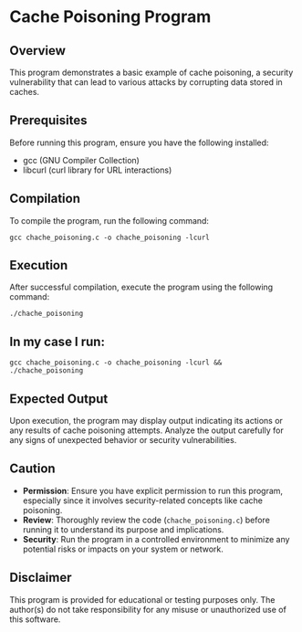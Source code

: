 # Cache Poisoning Program

## Overview
This program demonstrates a basic example of cache poisoning, a security vulnerability that can lead to various attacks by corrupting data stored in caches.

## Prerequisites
Before running this program, ensure you have the following installed:
- gcc (GNU Compiler Collection)
- libcurl (curl library for URL interactions)

## Compilation
To compile the program, run the following command:
```
gcc chache_poisoning.c -o chache_poisoning -lcurl

```

## Execution
After successful compilation, execute the program using the following command:
```
./chache_poisoning

```
## In my case I run:
```
gcc chache_poisoning.c -o chache_poisoning -lcurl && ./chache_poisoning

```
## Expected Output
Upon execution, the program may display output indicating its actions or any results of cache poisoning attempts. Analyze the output carefully for any signs of unexpected behavior or security vulnerabilities.

## Caution
- **Permission**: Ensure you have explicit permission to run this program, especially since it involves security-related concepts like cache poisoning.
- **Review**: Thoroughly review the code (`chache_poisoning.c`) before running it to understand its purpose and implications.
- **Security**: Run the program in a controlled environment to minimize any potential risks or impacts on your system or network.

## Disclaimer
This program is provided for educational or testing purposes only. The author(s) do not take responsibility for any misuse or unauthorized use of this software.

